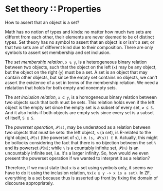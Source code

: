# Set theory ∷ Properties

How to assert that an object is a set?

Math has no notion of types and kinds: no matter how much two sets are differnt from each other, their elements are never deemed to be of distinct types. Set theory has no symbol to assert that an object is or isn't a set; or that two sets are of different kind due to their composition. There are only symbols to assert set membership and set inclusion.

The *set membership relation*, `x ∈ y`, is a heterogeneous binary relation between two objects, such that the object on the left (`x`) may be any object, but the object on the right (`y`) must be a set. A set is an object that may contain other objects, but since the empty set contains no objects, we can't assert the existence of a set in terms of the membership relation. We need a relatation that holds for both empty and nonempty sets.

The *set inclusion relation*, `x ⊆ y`, is a homogeneous binary relation between two objects such that both must be sets. This relation holds even if the left object is the empty set since the empty set is a subset of every set, `∅ ⊆ S`. And it also holds if both objects are empty sets since every set is a subset of itself, `S ⊆ S`.

The *powerset operation*, `𝓟(s)`, may be understood as a relation between two objects that must be sets: the left object, `s` (a set), is R-related to the right object, `𝓟(s)` (the powerset of `s`), i.e. `(s, 𝓟(s)) ∈ R`. Actually, this might be bollocks considering the fact that there is no bijection between the set `ℕ` and its powerset `𝓟(ℕ)`; while `ℕ` is a countably infinite set, `𝓟(ℕ)` is an uncountably infinite set, i.e. it's a larger infinity. So, how would we even present the powerset operation if we wanted to interpret it as a relation?

Therefore, if we must state that `x` is a set using symbols only, it seems we have to do it using the inclusion relation, `∀x(x ⊆ y -> x is a set)`. In ZF, everything is a set because thus is asserted up front by fixing the domain of discourse appropriately.
